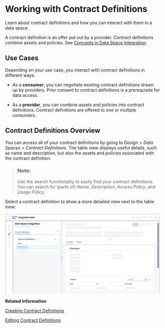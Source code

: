 <!-- loiof136d72935d84bc386ee4ac6655921af -->

# Working with Contract Definitions

Learn about contract definitions and how you can interact with them in a data space.

A contract definition is an offer put out by a provider. Contract definitions combine assets and policies. See [Concepts in Data Space Integration](../concepts-in-data-space-integration-fcf96b2.md).



<a name="loiof136d72935d84bc386ee4ac6655921af__section_phj_z1p_kyb"/>

## Use Cases

Depending on your use case, you interact with contract definitions in different ways:

-   As a **consumer**, you can negotiate existing contract definitions drawn up by providers. Prior consent to contract definitions is a prerequisite for data access.

-   As a **provider**, you can combine assets and policies into contract definitions. Contract definitions are offered to one or multiple consumers.




<a name="loiof136d72935d84bc386ee4ac6655921af__section_fzz_hbp_kyb"/>

## Contract Definitions Overview

You can access all of your contract definitions by going to *Design* \> *Data Spaces* \> *Contract Definitions*. The table view displays useful details, such as name and description, but also the assets and policies associated with the contract definition.

> ### Note:  
> Use the search functionality to easily find your contract definitions. You can search for \(parts of\) *Name*, *Description*, *Access Policy*, and *Usage Policy*.

Select a contract definition to show a more detailed view next to the table view:

![The screenshot shows an example of a detail screen for a contract definition.](images/DSI_-_Contract_Definition_Overview_8c8bec9.png)

**Related Information**  


[Creating Contract Definitions](creating-contract-definitions-7746d65.md "Learn how to create a contract definition.")

[Editing Contract Definitions](editing-contract-definitions-38d141b.md "Edit a contract definition in Data Space Integration.")

